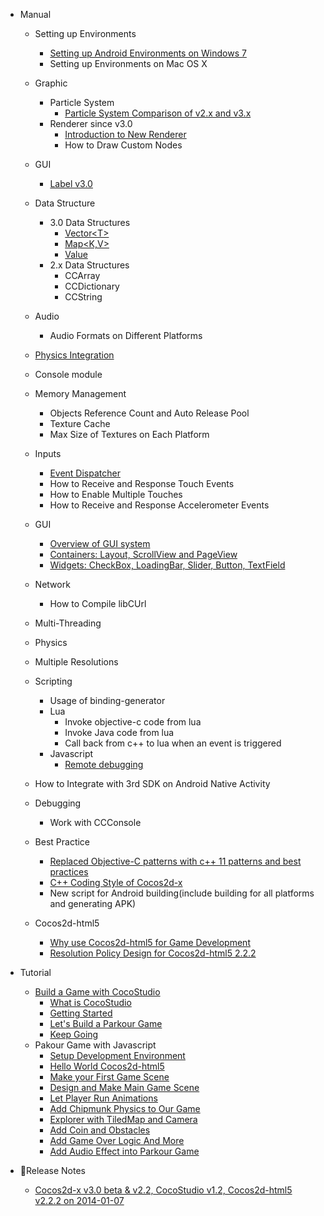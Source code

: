 - Manual
	- Setting up Environments
		- [Setting up Android Environments on Windows 7](../manual/framework/native/installation/android_on_win7/en.md)
		- Setting up Environments on Mac OS X
	- Graphic
		- Particle System        
			- [Particle System Comparison of v2.x and v3.x](../manual/framework/native/graphic/particle/v3/en.md)
		- Renderer since v3.0
			- [Introduction to New Renderer](../manual/framework/native/renderer/en.md) 
			- How to Draw Custom Nodes 
	- GUI
		- [Label v3.0](../manual/framework/native/gui/label/v3/en.md)
	- Data Structure
		- 3.0 Data Structures
            - [Vector\<T\>](../manual/framework/native/data_structure/v3/vector/en.md)
            - [Map\<K,V\>](../manual/framework/native/data_structure/v3/map/en.md)
            - [Value](../manual/framework/native/data_structure/v3/value/en.md)
		- 2.x Data Structures
            - CCArray
            - CCDictionary
            - CCString
	- Audio
		- Audio Formats on Different Platforms
	- [Physics Integration](../manual/framework/native/physics/physics_integration/en.md)
	- Console module
	- Memory Management
		- Objects Reference Count and Auto Release Pool
		- Texture Cache
		- Max Size of Textures on Each Platform
	- Inputs
		- [Event Dispatcher](../manual/framework/native/input/event_dispatcher/en.md)
		- How to Receive and Response Touch Events
		- How to Enable Multiple Touches
		- How to Receive and Response Accelerometer Events
    - GUI
        - [Overview of GUI system](../manual/framework/native/gui/overview/en.md)
        - [Containers: Layout, ScrollView and PageView](../manual/framework/native/gui/container/en.md)
        - [Widgets: CheckBox, LoadingBar, Slider, Button, TextField](../manual/framework/native/gui/widget/en.md)
	- Network
		- How to Compile libCUrl
	- Multi-Threading
	- Physics
	- Multiple Resolutions
	- Scripting
	    - Usage of binding-generator
		- Lua
		    - Invoke objective-c code from lua
		    - Invoke Java code from lua
		    - Call back from c++ to lua when an event is triggered
		- Javascript
		    - [Remote debugging](../manual/framework/native/scripting/javascript/js_remote_debugger/en.md)
	- How to Integrate with 3rd SDK on Android Native Activity
	- Debugging
		- Work with CCConsole
	- Best Practice
        - [Replaced Objective-C patterns with c++ 11 patterns and best practices](../manual/framework/native/best_practice/cpp11_patterns/en.md)
        - [C++ Coding Style of Cocos2d-x](../manual/framework/native/best_practice/cpp_coding_style/en.md)
	    - New script for Android building(include building for all platforms and generating APK)
	    
	- Cocos2d-html5
		- [Why use Cocos2d-html5 for Game Development](../manual/framework/html5/cocosh5_advantages/en.md)
		- [Resolution Policy Design for Cocos2d-html5 2.2.2](../manual/framework/html5/resolution_policy_design/en.md)
		
- Tutorial
	- [Build a Game with CocoStudio](../tutorial/parkour_game_with_cocostudio/en.md)
		- [What is CocoStudio](../tutorial/parkour_game_with_cocostudio/chapter1/en.md)
		- [Getting Started](../tutorial/parkour_game_with_cocostudio/chapter2/en.md)
		- [Let's Build a Parkour Game](../tutorial/parkour_game_with_cocostudio/chapter3/en.md)
		- [Keep Going](../tutorial/parkour_game_with_cocostudio/chapter4/en.md)
	- Pakour Game with Javascript
		- [Setup Development Environment](../tutorial/parkour_game_with_javascript/chapter1/en.md)
		- [Hello World Cocos2d-html5](../tutorial/parkour_game_with_javascript/chapter2/en.md)
		- [Make your First Game Scene](../tutorial/parkour_game_with_javascript/chapter3/en.md)
		- [Design and Make Main Game Scene](../tutorial/parkour_game_with_javascript/chapter4/en.md)
		- [Let Player Run Animations](../tutorial/parkour_game_with_javascript/chapter5/en.md)
		- [Add Chipmunk Physics to Our Game](../tutorial/parkour_game_with_javascript/chapter6/en.md)
		- [Explorer with TiledMap and Camera](../tutorial/parkour_game_with_javascript/chapter7/en.md)
		- [Add Coin and Obstacles](../tutorial/parkour_game_with_javascript/chapter8/en.md)
		- [Add Game Over Logic And More](../tutorial/parkour_game_with_javascript/chapter9/en.md)
        - [Add Audio Effect into Parkour Game](../tutorial/parkour_game_with_javascript/chapter10/en.md)
  
- Release Notes
	- [Cocos2d-x v3.0 beta & v2.2, CocoStudio v1.2, Cocos2d-html5 v2.2.2 on 2014-01-07](../release_notes/summary_release_20140107.md)		
